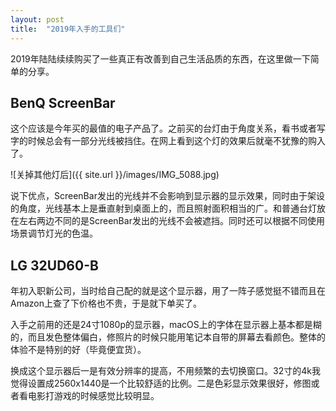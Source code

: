 ```yaml
---
layout: post
title:  "2019年入手的工具们"
---
```


2019年陆陆续续购买了一些真正有改善到自己生活品质的东西，在这里做一下简单的分享。


## BenQ ScreenBar
这个应该是今年买的最值的电子产品了。之前买的台灯由于角度关系，看书或者写字的时候总会有一部分光线被挡住。在网上看到这个灯的效果后就毫不犹豫的购入了。

![关掉其他灯后]({{ site.url }}/images/IMG_5088.jpg)

说下优点，ScreenBar发出的光线并不会影响到显示器的显示效果，同时由于架设的角度，光线基本上是垂直射到桌面上的，而且照射面积相当的广。和普通台灯放在左右两边不同的是ScreenBar发出的光线不会被遮挡。同时还可以根据不同使用场景调节灯光的色温。

## LG 32UD60-B
年初入职新公司，当时给自己配的就是这个显示器，用了一阵子感觉挺不错而且在Amazon上查了下价格也不贵，于是就下单买了。

入手之前用的还是24寸1080p的显示器，macOS上的字体在显示器上基本都是糊的，而且发色整体偏白，修照片的时候只能用笔记本自带的屏幕去看颜色。整体的体验不是特别的好（毕竟便宜货）。

换成这个显示器后一是有效分辨率的提高，不用频繁的去切换窗口。32寸的4k我觉得设置成2560x1440是一个比较舒适的比例。二是色彩显示效果很好，修图或者看电影打游戏的时候感觉比较明显。



